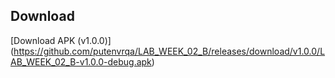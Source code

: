 ## Download
[Download APK (v1.0.0)] (https://github.com/putenvrqa/LAB_WEEK_02_B/releases/download/v1.0.0/LAB_WEEK_02_B-v1.0.0-debug.apk)
